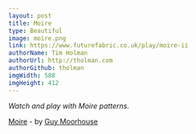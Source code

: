 ```yaml
---
layout: post
title: Moire
type: Beautiful
image: moire.png
link: https://www.futurefabric.co.uk/play/moire-ii
authorName: Tim Holman
authorUrl: http://tholman.com
authorGithub: tholman
imgWidth: 588
imgHeight: 412
---
```


_Watch and play with Moire patterns._

[Moire](https://www.futurefabric.co.uk/play/moire-ii) - by [Guy Moorhouse](https://www.futurefabric.co.uk)
